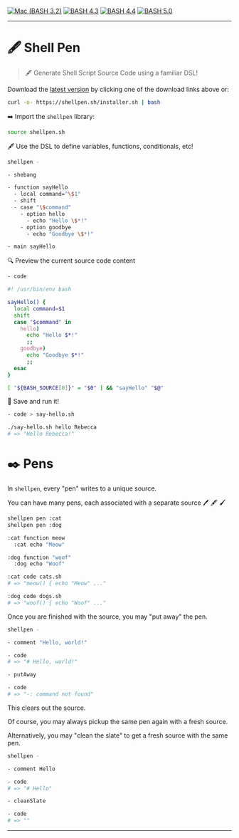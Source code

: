 [![Mac (BASH 3.2)](<https://github.com/shellbox-sh/ShellPen/workflows/Mac%20(BASH%203.2)/badge.svg>)](https://github.com/shellbox-sh/ShellPen/actions?query=workflow%3A%22Mac+%28BASH+3.2%29%22) [![BASH 4.3](https://github.com/shellbox-sh/ShellPen/workflows/BASH%204.3/badge.svg)](https://github.com/shellbox-sh/ShellPen/actions?query=workflow%3A%22BASH+4.3%22) [![BASH 4.4](https://github.com/shellbox-sh/ShellPen/workflows/BASH%204.4/badge.svg)](https://github.com/shellbox-sh/ShellPen/actions?query=workflow%3A%22BASH+4.4%22) [![BASH 5.0](https://github.com/shellbox-sh/ShellPen/workflows/BASH%205.0/badge.svg)](https://github.com/shellbox-sh/ShellPen/actions?query=workflow%3A%22BASH+5.0%22)

---
# 🖋️ Shell Pen

> 🖋️ Generate Shell Script Source Code using a familiar DSL!

Download the [latest version](https://github.com/shellbox-sh/shellpen/archive/v0.1.0.tar.gz) by clicking one of the download links above or:

```sh
curl -o- https://shellpen.sh/installer.sh | bash
```

➡️ Import the `shellpen` library:

```sh
source shellpen.sh
```

🖋️ Use the DSL to define variables, functions, conditionals, etc!

```sh
shellpen -

- shebang

- function sayHello
  - local command="\$1"
  - shift
  - case "\$command"
    - option hello
      - echo "Hello \$*!"
    - option goodbye
      - echo "Goodbye \$*!"

- main sayHello
```

🔍 Preview the current source code content

```sh
- code
```

```sh
#! /usr/bin/env bash

sayHello() {
  local command=$1
  shift
  case "$command" in
    hello)
      echo "Hello $*!"
      ;;
    goodbye)
      echo "Goodbye $*!"
      ;;
  esac
}

[ "${BASH_SOURCE[0]}" = "$0" ] && "sayHello" "$@"
```

💾 Save and run it!

```sh
- code > say-hello.sh
```

```sh
./say-hello.sh hello Rebecca
# => "Hello Rebecca!"
```

# ✒️ Pens

In `shellpen`, every "pen" writes to a unique source.

You can have many pens, each associated with a separate source 🖊️ 🖋️ 🖌️

```sh
shellpen pen :cat
shellpen pen :dog

:cat function meow
  :cat echo "Meow"

:dog function "woof"
  :dog echo "Woof"

:cat code cats.sh
# => "meow() { echo "Meow" ..."

:dog code dogs.sh
# => "woof() { echo "Woof" ..."
```

Once you are finished with the source, you may "put away" the pen.

```sh
shellpen -

- comment "Hello, world!"

- code
# => "# Hello, world!"

- putAway

- code
# => "-: command not found"
```

This clears out the source.

Of course, you may always pickup the same pen again with a fresh source.

Alternatively, you may "clean the slate" to get a fresh source with the same pen.

```sh
shellpen -

- comment Hello

- code
# => "# Hello"

- cleanSlate

- code
# => ""
```

---
